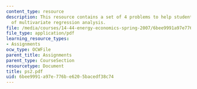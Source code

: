 ```yaml
---
content_type: resource
description: This resource contains a set of 4 problems to help students review knowledge
  of multivariate regression analysis.
file: /media/courses/14-44-energy-economics-spring-2007/6bee9991a97e776be6205bacedf38c74_ps2.pdf
file_type: application/pdf
learning_resource_types:
- Assignments
ocw_type: OCWFile
parent_title: Assignments
parent_type: CourseSection
resourcetype: Document
title: ps2.pdf
uid: 6bee9991-a97e-776b-e620-5bacedf38c74
---
```

